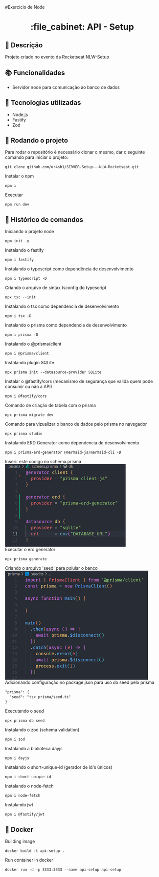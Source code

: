 #Exercício de Node
<h1 align="center">:file_cabinet: API - Setup</h1>

## :memo: Descrição
Projeto criado no evento da Rocketseat NLW-Setup

## :books: Funcionalidades
* Servidor node para comunicação ao banco de dados

## :wrench: Tecnologias utilizadas
* Node.js
* Fastify
* Zod

## :rocket: Rodando o projeto
Para rodar o repositório é necessário clonar o mesmo, dar o seguinte comando para iniciar o projeto:
```
git clone github.com/ur4sh1/SERVER-Setup---NLW-Rocketseat.git
```
Instalar o npm
```
npm i
```
Executar
```
npm run dev
```

## :wrench: Histórico de comandos

Iniciando o projeto node
```
npm init -y
```
Instalando o fastify
```
npm i fastify
```
Instalando o typescript como dependência de desenvolvimento
```
npm i typescript -D
```
Criando o arquivo de sintax tsconfig do typescript
```
npx tsc --init
```
Instalando o tsx como dependencia de desenvolvimento
```
npm i tsx -D
```
Instalando o prisma como dependencia de desenvolvimento
```
npm i prisma -D
```
Instalando o @prisma/client
```
npm i @prisma/client
```
Instalando plugin SQLite
```
npx prisma init --datasource-provider SQLite
```
Instalar o @fastify/cors (mecanismo de segurança que valida quem pode consumir ou não a API)
```
npm i @fastify/cors
```
Comando de criação de tabela com o prisma
```
npx prisma migrate dev
```
Comando para vizualizar o banco de dados pelo prisma no navegador
```
npx prisma studio
```
Instalando ERD Generator como dependencia de desenvolvimento
```
npm i prisma-erd-generator @mermaid-js/mermaid-cli -D
```
Inserir este codigo no schema.prisma<br>
<img align="center" title="Printscreen" src="https://github.com/ur4sh1/SERVER-Setup---NLW-Rocketseat/blob/main/printscreen/erd_generator.png" /><br>
Executar o erd generator
```
npx prisma generate
```
Criando o arquivo 'seed' para polular o banco<br>
<img align="center" title="Printscreen" src="https://github.com/ur4sh1/SERVER-Setup---NLW-Rocketseat/blob/main/printscreen/seed.png" /><br>
Adicionando configuração no package.json para uso do seed pelo prisma
```
"prisma": {
  "seed": "tsx prisma/seed.ts"
}
```
Executando o seed
```
npx prisma db seed
```
Instalando o zod (schema validation)
```
npm i zod
```
Instalando a biblioteca dayjs
```
npm i dayjs
```


Instalando o short-unique-id (gerador de id's únicos)
```
npm i short-unique-id
```
Instalando o node-fetch
```
npm i node-fetch
```
Instalando jwt
```
npm i @fastify/jwt
```

## :wrench: Docker
Building image
```
docker build -t api-setup .
```
Run container in docker
```
docker run -d -p 3333:3333 --name api-setup api-setup
```